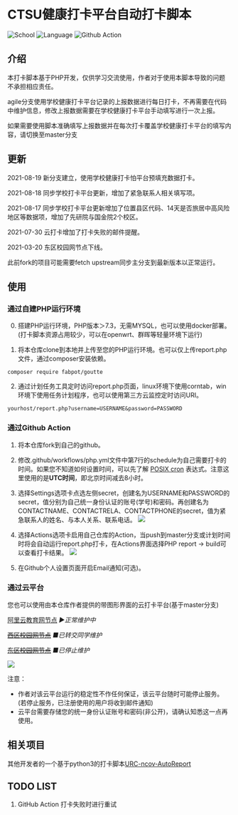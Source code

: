 # CTSU健康打卡平台自动打卡脚本

![School](https://img.shields.io/badge/School-CTSU-blue)
![Language](https://img.shields.io/badge/php-%3E%3D7.3.0-blue)
![Github Action](https://github.com/ljing124/CTSU-ncov-AutoReport/workflows/PHP%20report/badge.svg)

## 介绍

本打卡脚本基于PHP开发，仅供学习交流使用，作者对于使用本脚本导致的问题不承担相应责任。

agile分支使用学校健康打卡平台记录的上报数据进行每日打卡，不再需要在代码中维护信息，修改上报数据需要在学校健康打卡平台手动填写进行一次上报。

如果需要使用脚本准确填写上报数据并在每次打卡覆盖学校健康打卡平台的填写内容，请切换至master分支

## 更新

2021-08-19 新分支建立，使用学校健康打卡怕平台预填充数据打卡。

2021-08-18 同步学校打卡平台更新，增加了紧急联系人相关填写项。

2021-08-17 同步学校打卡平台更新增加了位置县区代码、14天是否旅居中高风险地区等数据项，增加了先研院与国金院2个校区。

2021-07-30 云打卡增加了打卡失败的邮件提醒。

2021-03-20 东区校园网节点下线。

此前fork的项目可能需要fetch upstream同步主分支到最新版本以正常运行。

## 使用

### 通过自建PHP运行环境

0. 搭建PHP运行环境，PHP版本＞7.3，无需MYSQL，也可以使用docker部署。(打卡脚本资源占用较少，可以在openwrt、群晖等轻量环境下运行)

1. 将本仓库clone到本地并上传至您的PHP运行环境。也可以仅上传report.php文件，通过composer安装依赖。
```
composer require fabpot/goutte
```

2. 通过计划任务工具定时访问report.php页面，linux环境下使用corntab，win环境下使用任务计划程序，也可以使用第三方云监控定时访问URI。
```
yourhost/report.php?username=USERNAME&password=PASSWORD
```

### 通过Github Action

1. 将本仓库fork到自己的github。
   
2. 修改.github/workflows/php.yml文件中第7行的schedule为自己需要打卡的时间。如果您不知道如何设置时间，可以先了解 [POSIX cron](https://pubs.opengroup.org/onlinepubs/9699919799/utilities/crontab.html#tag_20_25_07) 表达式。注意这里使用的是**UTC时间**，即北京时间减去8小时。
   
3. 选择Settings选项卡点选左侧secret，创建名为USERNAME和PASSWORD的secret，值分别为自己统一身份认证的账号(学号)和密码。再创建名为CONTACTNAME、CONTACTRELA、CONTACTPHONE的secret，值为紧急联系人的姓名、与本人关系、联系电话。
![](imgs/img-secrets.png)

4. 选择Actions选项卡启用自己仓库的Action，当push到master分支或计划时间时将会自动运行report.php打卡，在Actions界面选择PHP report -> build可以查看打卡结果。
![](imgs/img-actions.png)
   
5. 在Github个人设置页面开启Email通知(可选)。
   
### 通过云平台

您也可以使用由本仓库作者提供的带图形界面的云打卡平台(基于master分支)

[阿里云教育网节点](http://auto.biqiqi.com.cn) *▶正常维护中*

~~[西区校园网节点](http://lxk.b77.tech:10888)~~ *■已转交同学维护*

~~[东区校园网节点](http://mxh.b77.tech)~~ *■已停止维护*

![](imgs/img-demo.png)

注意：
+ 作者对该云平台运行的稳定性不作任何保证，该云平台随时可能停止服务。(若停止服务，已注册使用的用户将收到邮件通知)
+ 云平台需要存储您的统一身份认证账号和密码(非公开)，请确认知悉这一点再使用。

## 相关项目

其他开发者的一个基于python3的打卡脚本[URC-ncov-AutoReport](https://github.com/Violin9906/URC-ncov-AutoReport.git)
   
## TODO LIST

1. GitHub Action 打卡失败时进行重试
